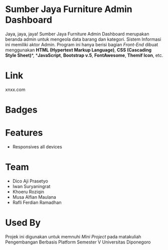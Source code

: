 # Sumber Jaya Furniture Admin Dashboard
Jaya, jaya, jaya!
Sumber Jaya Furniture Admin Dashboard merupakan beranda admin untuk mengeola data barang dan kategori. Sistem Informasi ini memiliki aktor Admin. Program ini hanya berisi bagian *Front-End* dibuat menggunakan **HTML (Hypertext Markup Language)**, **CSS (Cascading Style Sheet)***, ***JavaScript**, **Bootstrap v.5**, **FontAwesome**, **Themif Icon**, etc.

# Link
xnxx.com

# Badges

# Features
- Responsives all devices

# Team
- Dico Aji Prasetyo
- Iwan Suryaningrat
- Khoeru Roziqin
- Musa Alfian Maulana
- Rafli Ferdian Ramadhan

# Used By
Projek ini digunakan untuk memnuhi *Mini Project* pada matakuliah Pengembangan Berbasis Platform Semester V Universitas Diponegoro
